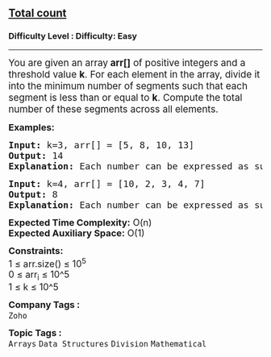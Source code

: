 <h2><a href="https://www.geeksforgeeks.org/problems/total-count2415/1">Total count</a></h2><h3>Difficulty Level : Difficulty: Easy</h3><hr><div class="problems_problem_content__Xm_eO"><p><span style="font-size: 14pt;">You are given an array<strong> arr[]</strong> of positive integers and a threshold value <strong>k</strong>. For each element in the array, divide it into the minimum number of segments such that each segment is less than or equal to <strong>k</strong>. Compute the total number of these segments across all elements.</span></p>
<p><span style="font-size: 18px;"><strong>Examples:</strong></span></p>
<pre><span style="font-size: 18px;"><strong>Input: </strong>k=3, arr[] = [5, 8, 10, 13]
<strong>Output:</strong> 14
<strong>Explanation:</strong> Each number can be expressed as sum of different numbers less than or equal to k as 5 (3 + 2), 8 (3 + 3 + 2), 10 (3 + 3 + 3 + 1), 13 (3 + 3 + 3 + 3 + 1). So, the sum of count of each element is (2+3+4+5)=14.
</span></pre>
<pre><span style="font-size: 18px;"><strong>Input: </strong>k=4, arr[] = [10, 2, 3, 4, 7]
<strong>Output:</strong> 8
<strong>Explanation:</strong> Each number can be expressed as sum of different numbers less than or equal to k as 10 (4 + 4 + 2), 2 (2), 3 (3), 4 (4) and 7 (4 + 3).So, the sum of count of each element is (3 + 1 + 1 + 1 + 2) = 8.
</span></pre>
<p><span style="font-size: 18px;"><strong>Expected Time Complexity:</strong> O(n)<br><strong>Expected Auxiliary Space:</strong>&nbsp;O(1)</span></p>
<p><span style="font-size: 18px;"><strong>Constraints:</strong><br>1 ≤ arr.size() ≤ 10<sup>5</sup><br>0 ≤ arr<sub>i</sub> ≤ 10^5<br>1 ≤ k ≤ 10^5</span></p></div><p><span style=font-size:18px><strong>Company Tags : </strong><br><code>Zoho</code>&nbsp;<br><p><span style=font-size:18px><strong>Topic Tags : </strong><br><code>Arrays</code>&nbsp;<code>Data Structures</code>&nbsp;<code>Division</code>&nbsp;<code>Mathematical</code>&nbsp;